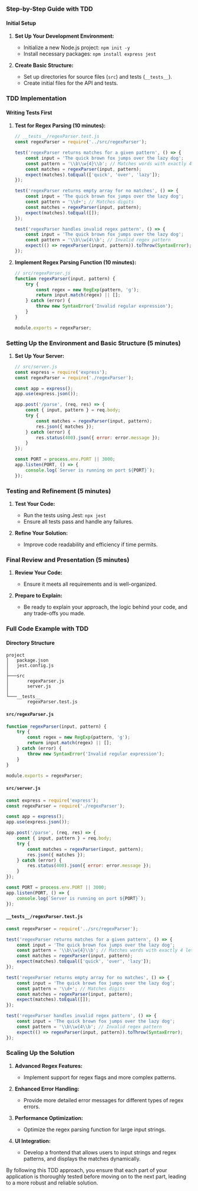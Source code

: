 

### Step-by-Step Guide with TDD

#### Initial Setup

1. **Set Up Your Development Environment:**
   - Initialize a new Node.js project: `npm init -y`
   - Install necessary packages: `npm install express jest`

2. **Create Basic Structure:**
   - Set up directories for source files (`src`) and tests (`__tests__`).
   - Create initial files for the API and tests.

### TDD Implementation

#### Writing Tests First

1. **Test for Regex Parsing (10 minutes):**

   ```javascript
   // __tests__/regexParser.test.js
   const regexParser = require('../src/regexParser');

   test('regexParser returns matches for a given pattern', () => {
       const input = 'The quick brown fox jumps over the lazy dog';
       const pattern = '\\b\\w{4}\\b'; // Matches words with exactly 4 letters
       const matches = regexParser(input, pattern);
       expect(matches).toEqual(['quick', 'over', 'lazy']);
   });

   test('regexParser returns empty array for no matches', () => {
       const input = 'The quick brown fox jumps over the lazy dog';
       const pattern = '\\d+'; // Matches digits
       const matches = regexParser(input, pattern);
       expect(matches).toEqual([]);
   });

   test('regexParser handles invalid regex pattern', () => {
       const input = 'The quick brown fox jumps over the lazy dog';
       const pattern = '\\b\\w{4\\b'; // Invalid regex pattern
       expect(() => regexParser(input, pattern)).toThrow(SyntaxError);
   });
   ```

2. **Implement Regex Parsing Function (10 minutes):**

   ```javascript
   // src/regexParser.js
   function regexParser(input, pattern) {
       try {
           const regex = new RegExp(pattern, 'g');
           return input.match(regex) || [];
       } catch (error) {
           throw new SyntaxError('Invalid regular expression');
       }
   }

   module.exports = regexParser;
   ```

### Setting Up the Environment and Basic Structure (5 minutes)

1. **Set Up Your Server:**

   ```javascript
   // src/server.js
   const express = require('express');
   const regexParser = require('./regexParser');

   const app = express();
   app.use(express.json());

   app.post('/parse', (req, res) => {
       const { input, pattern } = req.body;
       try {
           const matches = regexParser(input, pattern);
           res.json({ matches });
       } catch (error) {
           res.status(400).json({ error: error.message });
       }
   });

   const PORT = process.env.PORT || 3000;
   app.listen(PORT, () => {
       console.log(`Server is running on port ${PORT}`);
   });
   ```

### Testing and Refinement (5 minutes)

1. **Test Your Code:**
   - Run the tests using Jest: `npx jest`
   - Ensure all tests pass and handle any failures.

2. **Refine Your Solution:**
   - Improve code readability and efficiency if time permits.

### Final Review and Presentation (5 minutes)

1. **Review Your Code:**
   - Ensure it meets all requirements and is well-organized.

2. **Prepare to Explain:**
   - Be ready to explain your approach, the logic behind your code, and any trade-offs you made.

### Full Code Example with TDD

#### Directory Structure
```
project
│   package.json
│   jest.config.js
│
├───src
│       regexParser.js
│       server.js
│
└───__tests__
        regexParser.test.js
```

#### `src/regexParser.js`
```javascript
function regexParser(input, pattern) {
    try {
        const regex = new RegExp(pattern, 'g');
        return input.match(regex) || [];
    } catch (error) {
        throw new SyntaxError('Invalid regular expression');
    }
}

module.exports = regexParser;
```

#### `src/server.js`
```javascript
const express = require('express');
const regexParser = require('./regexParser');

const app = express();
app.use(express.json());

app.post('/parse', (req, res) => {
    const { input, pattern } = req.body;
    try {
        const matches = regexParser(input, pattern);
        res.json({ matches });
    } catch (error) {
        res.status(400).json({ error: error.message });
    }
});

const PORT = process.env.PORT || 3000;
app.listen(PORT, () => {
    console.log(`Server is running on port ${PORT}`);
});
```

#### `__tests__/regexParser.test.js`
```javascript
const regexParser = require('../src/regexParser');

test('regexParser returns matches for a given pattern', () => {
    const input = 'The quick brown fox jumps over the lazy dog';
    const pattern = '\\b\\w{4}\\b'; // Matches words with exactly 4 letters
    const matches = regexParser(input, pattern);
    expect(matches).toEqual(['quick', 'over', 'lazy']);
});

test('regexParser returns empty array for no matches', () => {
    const input = 'The quick brown fox jumps over the lazy dog';
    const pattern = '\\d+'; // Matches digits
    const matches = regexParser(input, pattern);
    expect(matches).toEqual([]);
});

test('regexParser handles invalid regex pattern', () => {
    const input = 'The quick brown fox jumps over the lazy dog';
    const pattern = '\\b\\w{4\\b'; // Invalid regex pattern
    expect(() => regexParser(input, pattern)).toThrow(SyntaxError);
});
```

### Scaling Up the Solution

1. **Advanced Regex Features:**
   - Implement support for regex flags and more complex patterns.

2. **Enhanced Error Handling:**
   - Provide more detailed error messages for different types of regex errors.

3. **Performance Optimization:**
   - Optimize the regex parsing function for large input strings.

4. **UI Integration:**
   - Develop a frontend that allows users to input strings and regex patterns, and displays the matches dynamically.

By following this TDD approach, you ensure that each part of your application is thoroughly tested before moving on to the next part, leading to a more robust and reliable solution. 